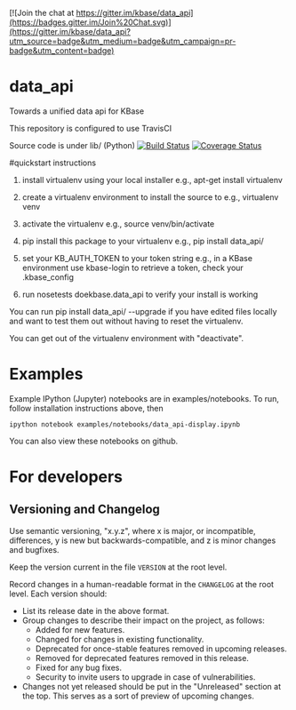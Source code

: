[![Join the chat at https://gitter.im/kbase/data_api](https://badges.gitter.im/Join%20Chat.svg)](https://gitter.im/kbase/data_api?utm_source=badge&utm_medium=badge&utm_campaign=pr-badge&utm_content=badge)

# data_api

Towards a unified data api for KBase

This repository is configured to use TravisCI

Source code is under lib/ (Python)
[![Build Status](https://travis-ci.org/kbase/data_api.svg?branch=master)](https://travis-ci.org/kbase/data_api)
[![Coverage Status](https://coveralls.io/repos/kbase/data_api/badge.svg?branch=master)](https://coveralls.io/r/kbase/data_api?branch=master)

#quickstart instructions

1. install virtualenv using your local installer
e.g., apt-get install virtualenv

2. create a virtualenv environment to install the source to 
e.g., virtualenv venv

3. activate the virtualenv
e.g., source venv/bin/activate

4. pip install this package to your virtualenv
e.g., pip install data_api/

5. set your KB_AUTH_TOKEN to your token string
e.g., in a KBase environment use kbase-login to retrieve a token, check your .kbase_config

6. run nosetests doekbase.data_api to verify your install is working

You can run pip install data_api/ --upgrade if you have edited files
locally and want to test them out without having to reset the virtualenv.

You can get out of the virtualenv environment with "deactivate".

# Examples

Example IPython (Jupyter) notebooks are in examples/notebooks. To run, follow installation instructions above, then

    ipython notebook examples/notebooks/data_api-display.ipynb 
    
You can also view these notebooks on github.

# For developers

## Versioning and Changelog

Use semantic versioning, "x.y.z", where x is major, or incompatible, differences, y is new but backwards-compatible, and z is minor changes and bugfixes.

Keep the version current in the file `VERSION` at the root level.

Record changes in a human-readable format in the `CHANGELOG` at the root level. Each version should:

- List its release date in the above format.
- Group changes to describe their impact on the project, as follows:
    * Added for new features.
    * Changed for changes in existing functionality.
    * Deprecated for once-stable features removed in upcoming releases.
    * Removed for deprecated features removed in this release.
    * Fixed for any bug fixes.
    * Security to invite users to upgrade in case of vulnerabilities.
- Changes not yet released should be put in the "Unreleased" section at the top. This serves as a sort of preview of upcoming changes.
